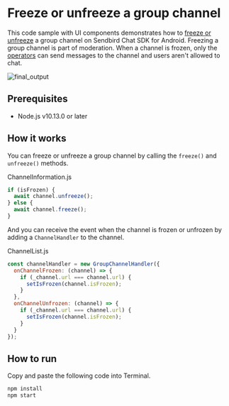 # Freeze or unfreeze a group channel

This code sample with UI components demonstrates how to [freeze or unfreeze](https://sendbird.com/docs/chat/sdk/v4/javascript/channel/moderating-a-channel/freeze-and-unfreeze-a-channel#1-freeze-and-unfreeze-a-channel) a group channel on Sendbird Chat SDK for Android. Freezing a group channel is part of moderation. When a channel is frozen, only the [operators](https://sendbird.com/docs/chat/v4/android/user/overview-user#2-user-types-3-operator) can send messages to the channel and users aren't allowed to chat.

![final_output](https://github.com/sendbird/sendbird-chat-sample-react/assets/104121286/526326a0-e4df-4aca-b7cb-e926110878a8)

## Prerequisites

+ Node.js v10.13.0 or later

## How it works

You can freeze or unfreeze a group channel by calling the `freeze()` and `unfreeze()` methods.

ChannelInformation.js
```javascript
if (isFrozen) {
  await channel.unfreeze();
} else {
  await channel.freeze();
}
```

And you can receive the event when the channel is frozen or unfrozen by adding a `ChannelHandler` to the channel.

ChannelList.js
```javascript
const channelHandler = new GroupChannelHandler({
  onChannelFrozen: (channel) => {
    if (_channel.url === channel.url) {
      setIsFrozen(channel.isFrozen);
    }
  },
  onChannelUnfrozen: (channel) => {
    if (_channel.url === channel.url) {
      setIsFrozen(channel.isFrozen);
    }
  }
});
```

## How to run

Copy and paste the following code into Terminal.

``` bash
npm install
npm start
```
